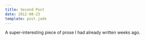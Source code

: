 ```yaml
---
title: Second Post
date: 2012-08-23
template: post.jade
---
```


A super-interesting piece of prose I had already written weeks ago.